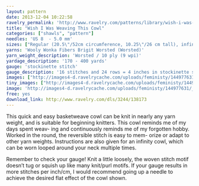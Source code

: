 ```yaml
---
layout: pattern
date: 2013-12-04 10:22:58
ravelry_permalink: 'http://www.ravelry.com/patterns/library/wish-i-was-weaving-this-cowl'
title: "Wish I Was Weaving This Cowl"
categories: ["shawls", "pattern"]
needles: 'US 8  - 5.0 mm'
sizes: ["Regular (20.5\"/52cm circumference, 10.25\"/26 cm tall), infinity (60\"/152cm circumference, 6.75\"/17cm tall)"]
yarns: 'Wooly Wonka Fibers Brigit Worsted (Worsted)'
yarn_weight_description: 'Worsted / 10 ply (9 wpi)'
yardage_description: '170 - 400 yards'
gauge: 'stockinette stitch'
gauge_description: '16 stitches and 24 rows = 4 inches in stockinette stitch'
images: ["http://images4-d.ravelrycache.com/uploads/feministy/144977631/_D7C6979_medium.JPG", "http://images4-b.ravelrycache.com/uploads/melliemahonen/191150134/IMG_3476_medium.jpg", "http://images4-d.ravelrycache.com/uploads/feministy/144977608/_D7C6982_medium.JPG", "http://images4-b.ravelrycache.com/uploads/feministy/144977565/_D7C7012_medium.JPG"]
tiny_images: ["http://images4-d.ravelrycache.com/uploads/feministy/144977631/_D7C6979_square.JPG", "http://images4-d.ravelrycache.com/uploads/melliemahonen/191150134/IMG_3476_square.jpg", "http://images4-b.ravelrycache.com/uploads/feministy/144977608/_D7C6982_square.JPG", "http://images4.ravelrycache.com/uploads/feministy/144977565/_D7C7012_square.JPG"]
image: 'http://images4-d.ravelrycache.com/uploads/feministy/144977631/_D7C6979_square.JPG'
free: yes
download_link: http://www.ravelry.com/dls/3244/138173
---
```

<p>This quick and easy basketweave cowl can be knit in nearly any yarn weight, and is suitable for beginning knitters. This cowl reminds me of my days spent weav- ing and continuously reminds me of my forgotten hobby. Worked in the round, the reversible stitch is easy to mem- orize or adapt to other yarn weights. Instructions are also given for an infinity cowl, which can be worn looped around your neck multiple times.</p>

<p>Remember to check your gauge! Knit a little loosely, the woven stitch motif doesn’t tug or squish up like many knit/purl motifs. If your gauge results in more stitches per inch/cm, I would recommend going up a needle to achieve the desired flat effect of the cowl shown.</p>